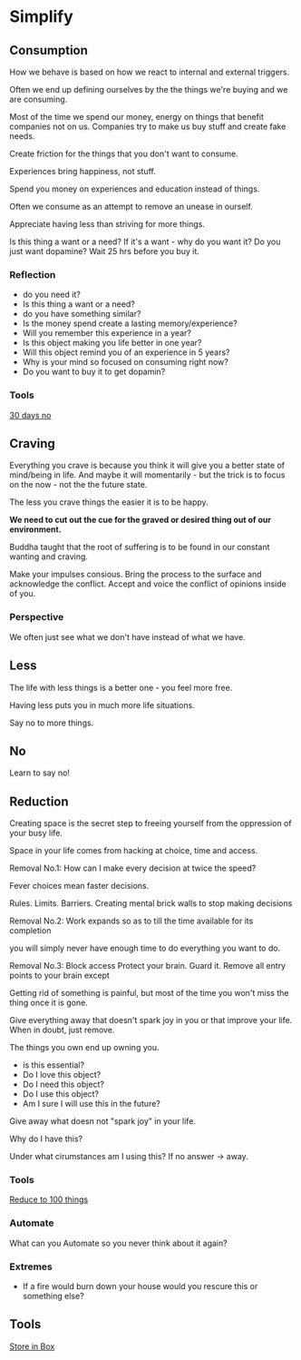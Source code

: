 # Simplify

## Consumption
How we behave is based on how we react to internal and external triggers.

Often we end up defining ourselves by the the things we're buying and we are consuming.

Most of the time we spend our money, energy on things that benefit companies not on us. Companies try to make us buy stuff and create fake needs.

Create friction for the things that you don't want to consume.

Experiences bring happiness, not stuff.

Spend you money on experiences and education instead of things.

Often we consume as an attempt to remove an unease in ourself.

Appreciate having less than striving for more things.

Is this thing a want or a need? 
If it's a want - why do you want it? Do you just want dopamine?
Wait 25 hrs before you buy it.

### Reflection
- do you need it?
- Is this thing a want or a need?
- do you have something similar?
- Is the money spend create a lasting memory/experience?
- Will you remember this experience in a year?
- Is this object making you life better in one year?
- Will this object remind you of an experience in 5 years?
- Why is your mind so focused on consuming right now?
- Do you want to buy it to get dopamin?

### Tools
[30 days no](../Tools/30daysno.md)

## Craving
Everything you crave is because you think it will give you a better state of mind/being in life.
And maybe it will momentarily - but the trick is to focus on the now - not the the future state.

The less you crave things the easier it is to be happy.

**We need to cut out the cue for the graved or desired thing out of our environment.**

Buddha taught that the root of suffering is to be found in our constant wanting and craving.

Make your impulses consious. Bring the process to the surface and acknowledge the conflict. Accept and voice the conflict of opinions inside of you. 

### Perspective
We often just see what we don't have instead of what we have.

## Less
The life with less things is a better one - you feel more free.

Having less puts you in much more life situations.

Say no to more things.

## No
Learn to say no!

## Reduction
Creating space is the secret step to freeing yourself from the oppression of your busy life.

Space in your life comes from hacking at choice, time and access.

Removal No.1:
How can I make every decision at twice the speed?

Fever choices mean faster decisions.

Rules. Limits. Barriers. Creating mental brick walls to stop making decisions

Removal No.2:
Work expands so as to till the time available for its completion 

you will simply never have enough time to do everything you want to do.

Removal No.3:
Block access
Protect your brain. Guard it. Remove all entry points to your brain except 

Getting rid of something is painful, but most of the time you won't miss the thing once it is gone.

Give everything away that doesn't spark joy in you or that improve your life.
When in doubt, just remove.

The things you own end up owning you.
- is this essential?
- Do I love this object?
- Do I need this object?
- Do I use this object?
- Am I sure I will use this in the future?

Give away what doesn not "spark joy" in your life.

Why do I have this?

Under what cirumstances am I using this? If no answer -> away.

### Tools
[Reduce to 100 things](../Tools/100thingsReduction.md)


### Automate 
What can you Automate so you never think about it again?

### Extremes
- If a fire would burn down your house would you rescure this or something else?

## Tools

[Store in Box](../Tools/StoreBox.md)
